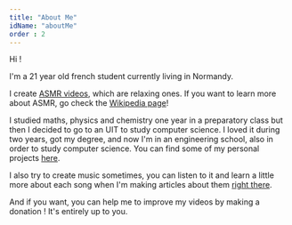 ```yaml
---
title: "About Me"
idName: "aboutMe"
order : 2
---
```


Hi !

I'm a 21 year old french student currently living in Normandy.

I create [ASMR videos](https://www.youtube.com/user/Zoruasmr "my channel"), which are relaxing ones. If you want to learn more about ASMR, go check the [Wikipedia page](http://en.wikipedia.org/wiki/Autonomous_sensory_meridian_response "wikipedia asmr")!

I studied maths, physics and chemistry one year in a preparatory class but then I decided to go to an UIT to study computer science. I loved it during two years, got my degree, and now I'm in an engineering school, also in order to study computer science. You can find some of my personal projects [here](http://www.zoru.co/category/projects/ "projects").

I also try to create music sometimes, you can listen to it and learn a little more about each song when I'm making articles about them [right there](http://www.zoru.co/category/music/ "music").

And if you want, you can help me to improve my videos by making a donation ! It's entirely up to you.
